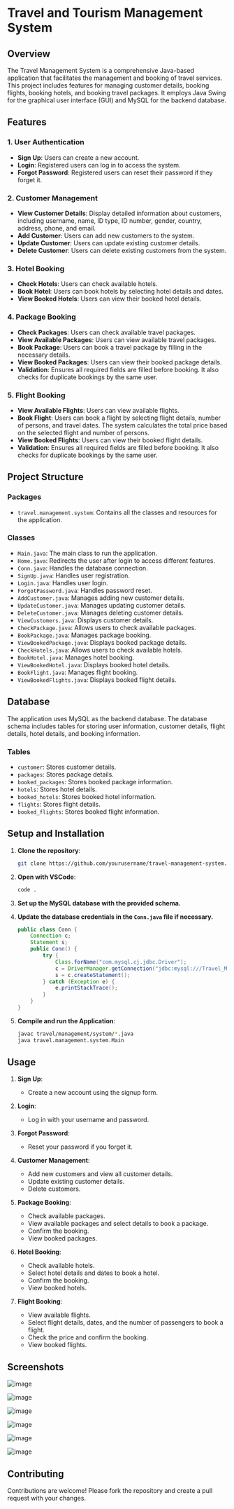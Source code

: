 # Travel and Tourism Management System

## Overview

The Travel Management System is a comprehensive Java-based application that facilitates the management and booking of travel services. This project includes features for managing customer details, booking flights, booking hotels, and booking travel packages. It employs Java Swing for the graphical user interface (GUI) and MySQL for the backend database.

## Features

### 1. User Authentication
- **Sign Up**: Users can create a new account.
- **Login**: Registered users can log in to access the system.
- **Forgot Password**: Registered users can reset their password if they forget it.

### 2. Customer Management
- **View Customer Details**: Display detailed information about customers, including username, name, ID type, ID number, gender, country, address, phone, and email.
- **Add Customer**: Users can add new customers to the system.
- **Update Customer**: Users can update existing customer details.
- **Delete Customer**: Users can delete existing customers from the system.

### 3. Hotel Booking
- **Check Hotels**: Users can check available hotels.
- **Book Hotel**: Users can book hotels by selecting hotel details and dates.
- **View Booked Hotels**: Users can view their booked hotel details.

### 4. Package Booking
- **Check Packages**: Users can check available travel packages.
- **View Available Packages**: Users can view available travel packages.
- **Book Package**: Users can book a travel package by filling in the necessary details.
- **View Booked Packages**: Users can view their booked package details.
- **Validation**: Ensures all required fields are filled before booking. It also checks for duplicate bookings by the same user.

### 5. Flight Booking
- **View Available Flights**: Users can view available flights.
- **Book Flight**: Users can book a flight by selecting flight details, number of persons, and travel dates. The system calculates the total price based on the selected flight and number of persons.
- **View Booked Flights**: Users can view their booked flight details.
- **Validation**: Ensures all required fields are filled before booking. It also checks for duplicate bookings by the same user.

## Project Structure

### Packages

- `travel.management.system`: Contains all the classes and resources for the application.

### Classes

- `Main.java`: The main class to run the application.
- `Home.java`: Redirects the user after login to access different features.
- `Conn.java`: Handles the database connection.
- `SignUp.java`: Handles user registration.
- `Login.java`: Handles user login.
- `ForgotPassword.java`: Handles password reset.
- `AddCustomer.java`: Manages adding new customer details.
- `UpdateCustomer.java`: Manages updating customer details.
- `DeleteCustomer.java`: Manages deleting customer details.
- `ViewCustomers.java`: Displays customer details.
- `CheckPackage.java`: Allows users to check available packages.
- `BookPackage.java`: Manages package booking.
- `ViewBookedPackage.java`: Displays booked package details.
- `CheckHotels.java`: Allows users to check available hotels.
- `BookHotel.java`: Manages hotel booking.
- `ViewBookedHotel.java`: Displays booked hotel details.
- `BookFlight.java`: Manages flight booking.
- `ViewBookedFlights.java`: Displays booked flight details.

## Database

The application uses MySQL as the backend database. The database schema includes tables for storing user information, customer details, flight details, hotel details, and booking information.

### Tables

- `customer`: Stores customer details.
- `packages`: Stores package details.
- `booked_packages`: Stores booked package information.
- `hotels`: Stores hotel details.
- `booked_hotels`: Stores booked hotel information.
- `flights`: Stores flight details.
- `booked_flights`: Stores booked flight information.

## Setup and Installation

1. **Clone the repository**:
    ```bash
    git clone https://github.com/yourusername/travel-management-system.git
    ```

2. **Open with VSCode**:
    ```bash
    code .
    ```

3. **Set up the MySQL database with the provided schema.**

4. **Update the database credentials in the `Conn.java` file if necessary.**
    ```java
    public class Conn {
        Connection c;
        Statement s;
        public Conn() {
            try {
                Class.forName("com.mysql.cj.jdbc.Driver");
                c = DriverManager.getConnection("jdbc:mysql:///Travel_Management", "root", "password");
                s = c.createStatement();
            } catch (Exception e) {
                e.printStackTrace();
            }
        }
    }
    ```

5. **Compile and run the Application**:
    ```bash
    javac travel/management/system/*.java
    java travel.management.system.Main
    ```

## Usage

1. **Sign Up**:
   - Create a new account using the signup form.

2. **Login**:
   - Log in with your username and password.
  
3. **Forgot Password**:
   - Reset your password if you forget it.

4. **Customer Management**:
   - Add new customers and view all customer details.
   - Update existing customer details.
   - Delete customers.

5. **Package Booking**:
   - Check available packages.
   - View available packages and select details to book a package.
   - Confirm the booking.
   - View booked packages.

6. **Hotel Booking**:
   - Check available hotels.
   - Select hotel details and dates to book a hotel.
   - Confirm the booking.
   - View booked hotels.

7. **Flight Booking**:
   - View available flights.
   - Select flight details, dates, and the number of passengers to book a flight.
   - Check the price and confirm the booking.
   - View booked flights.

## Screenshots

![image](https://github.com/user-attachments/assets/56fbd6c9-e2a6-469b-8874-5788a5c02d3c)

![image](https://github.com/user-attachments/assets/c79ca99c-9d3b-4228-9674-f6fca4a8271b)

![image](https://github.com/user-attachments/assets/1dbd711d-207d-4d99-9d86-0f52466de97b)

![image](https://github.com/user-attachments/assets/ecabed9b-b715-4ac3-956e-621e4b42fc5d)

![image](https://github.com/user-attachments/assets/e3bc1fdc-7a93-45f9-aaa6-7a7a86b40f6f)

![image](https://github.com/user-attachments/assets/18e20414-7e73-44ee-a5a9-040db2ee4284)

## Contributing

Contributions are welcome! Please fork the repository and create a pull request with your changes.


